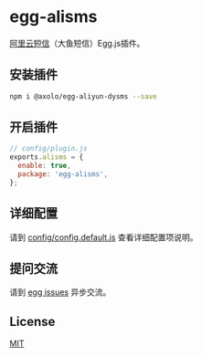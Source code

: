 # egg-alisms

[阿里云短信](https://help.aliyun.com/product/44282.html)（大鱼短信）Egg.js插件。

## 安装插件

```bash
npm i @axolo/egg-aliyun-dysms --save
```

## 开启插件

```js
// config/plugin.js
exports.alisms = {
  enable: true,
  package: 'egg-alisms',
};
```

## 详细配置

请到 [config/config.default.js](config/config.default.js) 查看详细配置项说明。

## 提问交流

请到 [egg issues](https://github.com/axolo/egg-aliyun-dysms/issues) 异步交流。

## License

[MIT](LICENSE)
